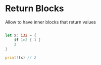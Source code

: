 # Return Blocks

Allow to have inner blocks that return values

```rust

let x: i32 = {
	if 1>2 { 1 }
	2
}

print!(x) // 2
```